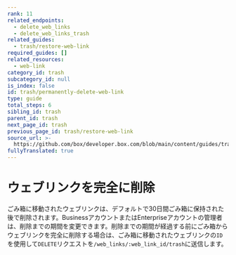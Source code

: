 ```yaml
---
rank: 11
related_endpoints:
  - delete_web_links
  - delete_web_links_trash
related_guides:
  - trash/restore-web-link
required_guides: []
related_resources:
  - web-link
category_id: trash
subcategory_id: null
is_index: false
id: trash/permanently-delete-web-link
type: guide
total_steps: 6
sibling_id: trash
parent_id: trash
next_page_id: trash
previous_page_id: trash/restore-web-link
source_url: >-
  https://github.com/box/developer.box.com/blob/main/content/guides/trash/permanently-delete-web-link.md
fullyTranslated: true
---
```

# ウェブリンクを完全に削除

ごみ箱に移動されたウェブリンクは、デフォルトで30日間ごみ箱に保持された後で削除されます。BusinessアカウントまたはEnterpriseアカウントの管理者は、削除までの期間を変更できます。削除までの期間が経過する前にごみ箱からウェブリンクを完全に削除する場合は、ごみ箱に移動されたウェブリンクの`ID`を使用して`DELETE`リクエストを`/web_links/:web_link_id/trash`に送信します。

<Samples id="delete_web_links_id_trash">

</Samples>